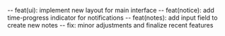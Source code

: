 -- feat(ui): implement new layout for main interface
-- feat(notice): add time-progress indicator for notifications
-- feat(notes): add input field to create new notes
-- fix: minor adjustments and finalize recent features

